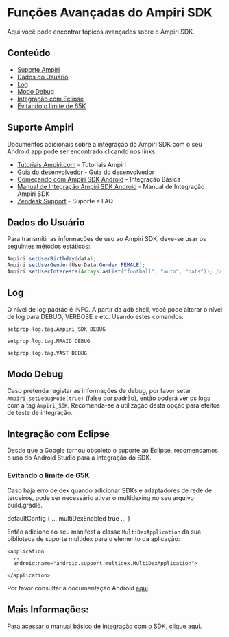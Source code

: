 # Funções Avançadas do Ampiri SDK

Aqui você pode encontrar tópicos avançados sobre o Ampiri SDK.

## Conteúdo

* [Suporte Ampiri](#Suporte-Ampiri)
* [Dados do Usuário](#Dados-do-Usuário)
* [Log](#Log)
* [Modo Debug](#Modo-Debug)
* [Integração com Eclipse](#Integração-com-Eclipse)
* [Evitando o limite de 65K](#Evitando-o-limite-de-65K)

## Suporte Ampiri ##

Documentos adicionais sobre a integração do Ampiri SDK com o seu Android app pode ser encontrado clicando nos links.

- [Tutoriais Ampiri.com](http://www.ampiri.com/tutorials/) - Tutoriais Ampiri
- [Guia do desenvolvedor](https://ampiri.zendesk.com/hc/en-us/articles/213857245-Publisher-s-Self-Serve-UI-User-Guide) - Guia do desenvolvedor
- [Começando com Ampiri SDK Android](https://ampiri.zendesk.com/hc/en-us/articles/213431769-Ampiri-SDK-Android-Quickstart) - Integração Básica
- [Manual de Integração Ampiri SDK Android](https://ampiri.zendesk.com/hc/en-us/articles/115000510445-Ampiri-SDK-Android-Integration-Manual) - Manual de Integração Ampiri SDK
- [Zendesk Support](https://ampiri.zendesk.com/hc/en-us) - Suporte e FAQ

## Dados do Usuário

Para transmitir as informações de uso ao Ampiri SDK, deve-se usar os seguintes métodos estáticos:
```java
Ampiri.setUserBirthday(data);
Ampiri.setUserGender(UserData.Gender.FEMALE);
Ampiri.setUserInterests(Arrays.asList("football", "auto", "cats")); // Apenas exemplos. Por favor define interesses reais.
```

## Log ##

O nível de log padrão é INFO. A partir da adb shell, você pode alterar o nível de log para DEBUG, VERBOSE e etc. Usando estes comandos:
```
setprop log.tag.Ampiri_SDK DEBUG
```

```
setprop log.tag.MRAID DEBUG
```

```
setprop log.tag.VAST DEBUG
```

## Modo Debug ##

Caso pretenda registar as informações de debug, por favor setar `Ampiri.setDebugMode(true)` (false por padrão), então poderá ver os logs com a tag `Ampiri_SDK`.
Recomenda-se a utilização desta opção para efeitos de teste de integração.

## Integração com Eclipse ##

Desde que a Google tornou obsoleto o suporte ao Eclipse, recomendamos o uso do Android Studio para a integração do SDK.

### Evitando o limite de 65K ###

Caso haja erro de dex quando adicionar SDKs e adaptadores de rede de terceiros, pode ser necessário ativar o multidexing no seu arquivo build.gradle.

defaultConfig {
  ...
  multiDexEnabled true
  ...
}

Então adicione ao seu manifest a classe `MultiDexApplication` da sua biblioteca de suporte multidex para o elemento da aplicação:

```
<application
  ...
  android:name="android.support.multidex.MultiDexApplication">
  ...
</application>
```

Por favor consultar a documentação Android [aqui](https://developer.android.com/tools/building/multidex.html).

## Mais Informações:

[Para acessar o manual básico de integração com o SDK, clique aqui.](README.md)

